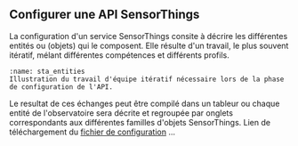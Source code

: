 ## Configurer une API SensorThings
La configuration d'un service SensorThings consite à décrire les différentes entités ou (objets) qui le composent.
Elle résulte d'un travail, le plus souvent itératif, mélant différentes compétences et différents profils.
```{figure} img/configure-loop.png
:name: sta_entities
Illustration du travail d'équipe itératif nécessaire lors de la phase de configuration de l'API.
```
Le resultat de ces échanges peut être compilé dans un tableur ou chaque entité de l'observatoire sera décrite et regroupée par onglets correspondants aux différentes familles d'objets SensorThings.
Lien de téléchargement du [fichier de configuration](https://github.com/geosas/sofair-book/raw/main/files/aghrys_sensorthings.xlsx)
...
